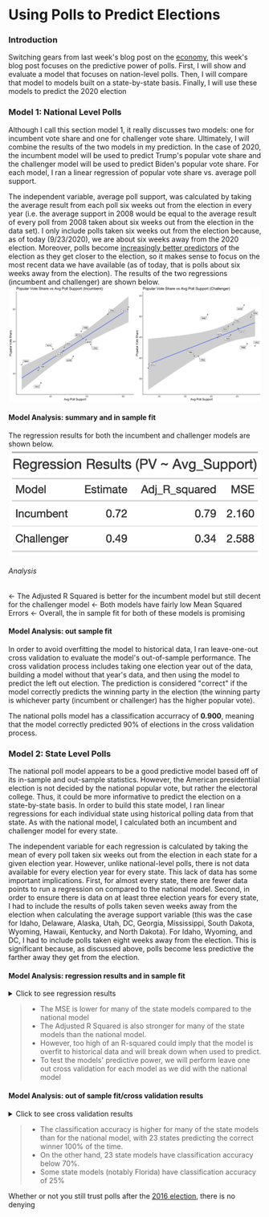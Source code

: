 # Using Polls to Predict Elections

### Introduction

Switching gears from last week's blog post on the [economy](Econ.md), this week's
blog post focuses on the predictive power of polls. First, I will show and evaluate a model
that focuses on nation-level polls. Then, I will compare that model to models built
on a state-by-state basis. Finally, I will use these models to predict the 2020 election

### Model 1: National Level Polls

Although I call this section model 1, it really discusses two models: one for incumbent vote share
and one for challenger vote share. Ultimately, I will combine the results of the two models in my prediction.
In the case of 2020, the incumbent model will be used to predict Trump's popular vote share and the 
challenger model will be used to predict Biden's popular vote share. For each model, I ran a linear regression of
popular vote share vs. average poll support. 

The independent variable, average poll support,
was calculated by taking the average result from each poll six weeks out from the election
in every year (i.e. the average support in 2008 would be equal to the average result of every poll from 2008
taken about six weeks out from the election in the data set). I only include polls taken six weeks
out from the election because, as of today (9/23/2020), we are about six weeks away from the 2020
election. Moreover, polls become [increasingly better predictors](https://www.semanticscholar.org/paper/Election-forecasting%3A-Too-far-out-Jennings-Lewis-Beck/7d0621cd3f984483652caf09e7764c88233948d7) of the election as they get
closer to the election, so it makes sense to focus on the most recent data we have available (as of today, that is polls
about six weeks away from the election). The results of the two regressions (incumbent and challenger) are 
shown below. 
![plots](Gov1347-master/figures/national_polls_plots.png)

#### Model Analysis: summary and in sample fit

The regression results for both the incumbent and challenger models are shown below.
![plot](Gov1347-master/figures/national_reg_table.png)
###### Analysis
<- The Adjusted R Squared is better for the incumbent model but still decent for the challenger model
<- Both models have fairly low Mean Squared Errors
<- Overall, the in sample fit for both of these models is promising

#### Model Analysis: out sample fit
In order to avoid overfitting the model to historical data, I ran
leave-one-out cross validation to evaluate the model's out-of-sample performance.
The cross validation process includes taking one election year out of the data,
building a model without that year's data, and then using the model to predict
the left out election. The prediction is considered "correct" if the model
correctly predicts the winning party in the election (the winning party
is whichever party (incumbent or challenger) has the higher popular vote). 

The national polls model has a classification accurracy of **0.900**, meaning
that the model correctly predicted 90% of elections in the cross validation
process. 

### Model 2: State Level Polls

The national poll model appears to be a good predictive model based off of its in-sample
and out-sample statistics. However, the American presidentiial election is not decided 
by the national popular vote, but rather the electoral college. Thus, it could be more
informative to predict the election on a state-by-state basis. In order to build this 
state model, I ran linear regressions for each individual state using historical polling
data from that state. As with the national model, I calculated both an incumbent and challenger
model for every state. 

The independent variable for each regression is calculated by taking 
the mean of every poll taken six weeks out from the election in each state for a given 
election year. However, unlike national-level polls, there is not data available for 
every election year for every state. This lack of data has some important implications.
First, for almost every state, there are fewer data points to run a regression on compared
to the national model. Second, in order to ensure there is data on at least three election
years for every state, I had to include the results of polls taken seven weeks away
from the election when calculating the average support variable (this was the case for 
Idaho, Delaware, Alaska, Utah, DC, Georgia, Mississippi, South Dakota, Wyoming,
Hawaii, Kentucky, and North Dakota). For Idaho, Wyoming, and DC, I had to include
polls taken eight weeks away from the election. This is significant because, as
discussed above, polls become less predictive the farther away they get from the 
election. 

#### Model Analysis: regression results and in sample fit
<details>
  <summary>Click to see regression results</summary>
  
  ![tab](Gov1347-master/figures/tab.png)

</details>

> - The MSE is lower for many of the state models compared to the national model
> - The Adjusted R Squared is also stronger for many of the state models than
the national model. 
> - However, too high of an R-squared could imply that the model is overfit to 
historical data and will break down when used to predict. 
> - To test the models' predictive power, we will perform leave one out
cross validation for each model as we did with the national model

#### Model Analysis: out of sample fit/cross validation results

<details>
  <summary>Click to see cross validation results</summary>
  
  ![tab](Gov1347-master/figures/accuracy_table.png)

</details>

> - The classification accuracy is higher for many of the state models
than for the national model, with 23 states predicting the correct winner
100% of the time.
> - On the other hand, 23 state models have classification accuracy below
70%. 
> - Some state models (notably Florida) have classification accuracy of
25%





Whether or not you still trust polls after
the [2016 election](https://www.pewresearch.org/fact-tank/2016/11/09/why-2016-election-polls-missed-their-mark/),
there is no denying 
